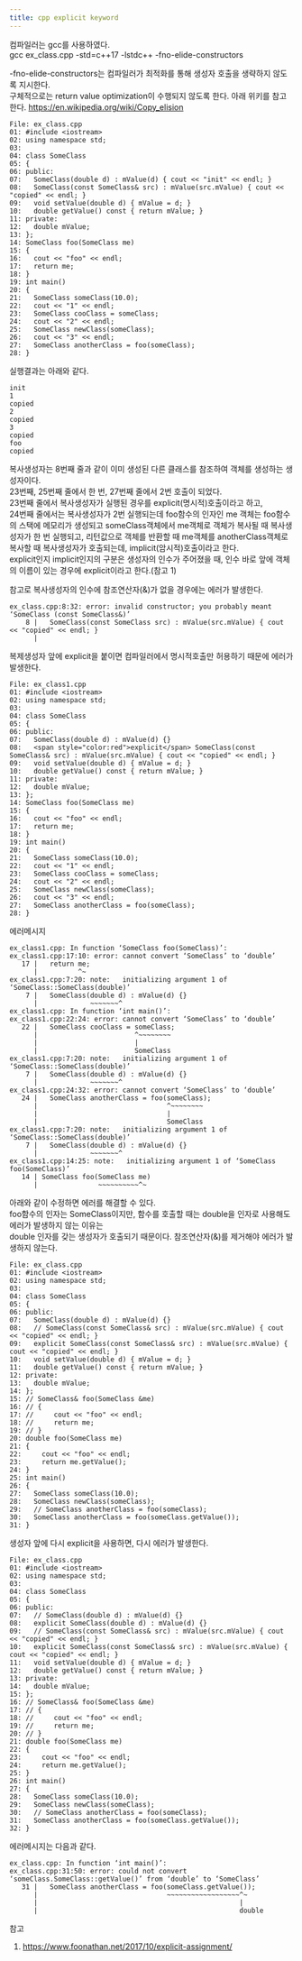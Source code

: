 ```yaml
---
title: cpp explicit keyword
---
```


컴파일러는 gcc를 사용하였다.  
gcc ex_class.cpp -std=c++17 -lstdc++ -fno-elide-constructors  
  
-fno-elide-constructors는 컴파일러가 최적화를 통해 생성자 호출을 생략하지 않도록 지시한다.  
구체적으로는 return value optimization이 수행되지 않도록 한다. 아래 위키를 참고한다.
https://en.wikipedia.org/wiki/Copy_elision  
  
```
File: ex_class.cpp
01: #include <iostream>
02: using namespace std;
03: 
04: class SomeClass
05: {
06: public:
07:   SomeClass(double d) : mValue(d) { cout << "init" << endl; }
08:   SomeClass(const SomeClass& src) : mValue(src.mValue) { cout << "copied" << endl; }
09:   void setValue(double d) { mValue = d; }
10:   double getValue() const { return mValue; }
11: private:
12:   double mValue;
13: };
14: SomeClass foo(SomeClass me)
15: {
16:   cout << "foo" << endl;
17:   return me;
18: }
19: int main()
20: {
21:   SomeClass someClass(10.0);
22:   cout << "1" << endl;
23:   SomeClass cooClass = someClass;
24:   cout << "2" << endl;
25:   SomeClass newClass(someClass);
26:   cout << "3" << endl;
27:   SomeClass anotherClass = foo(someClass);
28: }
```
실행결과는 아래와 같다.  
```
init
1
copied
2
copied
3
copied
foo
copied
```
복사생성자는 8번째 줄과 같이 이미 생성된 다른 클래스를 참조하여 객체를 생성하는 생성자이다.  
23번째, 25번째 줄에서 한 번, 27번째 줄에서 2번 호출이 되었다.  
23번째 줄에서 복사생성자가 실행된 경우를 explicit(명시적)호출이라고 하고,  
24번째 줄에서는 복사생성자가 2번 실행되는데 foo함수의 인자인 me 객체는 foo함수의 스택에 메모리가 생성되고 someClass객체에서 me객체로 객체가 복사될 때 복사생성자가 한 번 실행되고, 리턴값으로 객체를 반환할 때 me객체를 anotherClass객체로 복사할 때 복사생성자가 호출되는데, implicit(암시적)호출이라고 한다.  
explicit인지 implicit인지의 구분은 생성자의 인수가 주어졌을 때, 인수 바로 앞에 객체의 이름이 있는 경우에 explicit이라고 한다.(참고 1)

참고로 복사생성자의 인수에 참조연산자(&)가 없을 경우에는 에러가 발생한다.
```
ex_class.cpp:8:32: error: invalid constructor; you probably meant ‘SomeClass (const SomeClass&)’
    8 |   SomeClass(const SomeClass src) : mValue(src.mValue) { cout << "copied" << endl; }
      |
```

복제생성자 앞에 explicit을 붙이면 컴파일러에서 명시적호출만 허용하기 때문에 에러가 발생한다.  
```
File: ex_class1.cpp
01: #include <iostream>
02: using namespace std;
03: 
04: class SomeClass
05: {
06: public:
07:   SomeClass(double d) : mValue(d) {}
08:   <span style="color:red">explicit</span> SomeClass(const SomeClass& src) : mValue(src.mValue) { cout << "copied" << endl; }
09:   void setValue(double d) { mValue = d; }
10:   double getValue() const { return mValue; }
11: private:
12:   double mValue;
13: };
14: SomeClass foo(SomeClass me)
15: {
16:   cout << "foo" << endl;
17:   return me;
18: }
19: int main()
20: {
21:   SomeClass someClass(10.0);
22:   cout << "1" << endl;
23:   SomeClass cooClass = someClass;
24:   cout << "2" << endl;
25:   SomeClass newClass(someClass);
26:   cout << "3" << endl;
27:   SomeClass anotherClass = foo(someClass);
28: }

```

에러메시지  
```
ex_class1.cpp: In function ‘SomeClass foo(SomeClass)’:
ex_class1.cpp:17:10: error: cannot convert ‘SomeClass’ to ‘double’
   17 |   return me;
      |          ^~
ex_class1.cpp:7:20: note:   initializing argument 1 of ‘SomeClass::SomeClass(double)’
    7 |   SomeClass(double d) : mValue(d) {}
      |             ~~~~~~~^
ex_class1.cpp: In function ‘int main()’:
ex_class1.cpp:22:24: error: cannot convert ‘SomeClass’ to ‘double’
   22 |   SomeClass cooClass = someClass;
      |                        ^~~~~~~~~
      |                        |
      |                        SomeClass
ex_class1.cpp:7:20: note:   initializing argument 1 of ‘SomeClass::SomeClass(double)’
    7 |   SomeClass(double d) : mValue(d) {}
      |             ~~~~~~~^
ex_class1.cpp:24:32: error: cannot convert ‘SomeClass’ to ‘double’
   24 |   SomeClass anotherClass = foo(someClass);
      |                                ^~~~~~~~~
      |                                |
      |                                SomeClass
ex_class1.cpp:7:20: note:   initializing argument 1 of ‘SomeClass::SomeClass(double)’
    7 |   SomeClass(double d) : mValue(d) {}
      |             ~~~~~~~^
ex_class1.cpp:14:25: note:   initializing argument 1 of ‘SomeClass foo(SomeClass)’
   14 | SomeClass foo(SomeClass me)
      |               ~~~~~~~~~~^~
```

아래와 같이 수정하면 에러를 해결할 수 있다.  
foo함수의 인자는 SomeClass이지만, 함수를 호출할 때는 double을 인자로 사용해도 에러가 발생하지 않는 이유는  
double 인자를 갖는 생성자가 호출되기 때문이다. 참조연산자(&)를 제거해야 에러가 발생하지 않는다.  
```
File: ex_class.cpp
01: #include <iostream>
02: using namespace std;
03: 
04: class SomeClass
05: {
06: public:
07:   SomeClass(double d) : mValue(d) {}
08:   // SomeClass(const SomeClass& src) : mValue(src.mValue) { cout << "copied" << endl; }
09:   explicit SomeClass(const SomeClass& src) : mValue(src.mValue) { cout << "copied" << endl; }
10:   void setValue(double d) { mValue = d; }
11:   double getValue() const { return mValue; }
12: private:
13:   double mValue;
14: };
15: // SomeClass& foo(SomeClass &me)
16: // {
17: //     cout << "foo" << endl;
18: //     return me;
19: // }
20: double foo(SomeClass me)
21: {
22:     cout << "foo" << endl;
23:     return me.getValue();
24: }
25: int main()
26: {
27:   SomeClass someClass(10.0);
28:   SomeClass newClass(someClass);
29:   // SomeClass anotherClass = foo(someClass);
30:   SomeClass anotherClass = foo(someClass.getValue());
31: }

```

생성자 앞에 다시 explicit을 사용하면, 다시 에러가 발생한다.
```
File: ex_class.cpp
01: #include <iostream>
02: using namespace std;
03: 
04: class SomeClass
05: {
06: public:
07:   // SomeClass(double d) : mValue(d) {}
08:   explicit SomeClass(double d) : mValue(d) {}
09:   // SomeClass(const SomeClass& src) : mValue(src.mValue) { cout << "copied" << endl; }
10:   explicit SomeClass(const SomeClass& src) : mValue(src.mValue) { cout << "copied" << endl; }
11:   void setValue(double d) { mValue = d; }
12:   double getValue() const { return mValue; }
13: private:
14:   double mValue;
15: };
16: // SomeClass& foo(SomeClass &me)
17: // {
18: //     cout << "foo" << endl;
19: //     return me;
20: // }
21: double foo(SomeClass me)
22: {
23:     cout << "foo" << endl;
24:     return me.getValue();
25: }
26: int main()
27: {
28:   SomeClass someClass(10.0);
29:   SomeClass newClass(someClass);
30:   // SomeClass anotherClass = foo(someClass);
31:   SomeClass anotherClass = foo(someClass.getValue());
32: }
```
에러메시지는 다음과 같다.
```
ex_class.cpp: In function ‘int main()’:
ex_class.cpp:31:50: error: could not convert ‘someClass.SomeClass::getValue()’ from ‘double’ to ‘SomeClass’
   31 |   SomeClass anotherClass = foo(someClass.getValue());
      |                                ~~~~~~~~~~~~~~~~~~^~
      |                                                  |
      |                                                  double
```

참고  
1. https://www.foonathan.net/2017/10/explicit-assignment/

